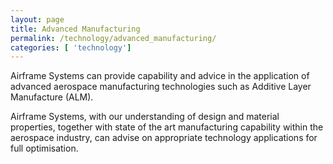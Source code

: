 ```yaml
---
layout: page
title: Advanced Manufacturing
permalink: /technology/advanced_manufacturing/
categories: [ 'technology']
---
```


Airframe Systems can provide capability and advice in the application of advanced aerospace manufacturing technologies such as Additive Layer Manufacture (ALM).

Airframe Systems, with our understanding of design and material properties, together with state of the art manufacturing capability within the aerospace industry, can advise on appropriate technology applications for full optimisation.
